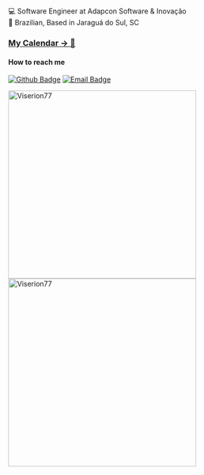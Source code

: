 :computer: Software Engineer at Adapcon Software & Inovação
<br>
:house_with_garden: Brazilian, Based in Jaraguá do Sul, SC

### [My Calendar -> 📅](https://calendar.google.com/calendar/appointments/schedules/AcZssZ2PhqsUDAlVNpaArCUnyfdms7JPY2trwYFmCaUw3cPPA9prwEvwYlmKD7onbvJAjCxbmrskh43X)

#### How to reach me
[![Github Badge](https://img.shields.io/badge/-Github-000?style=flat-square&logo=Github&logoColor=white&link=https://github.com/Viserion77)](https://github.com/Viserion77)
[![Email Badge](https://img.shields.io/badge/-Gmail-EEE?style=flat-square&logo=Gmail&link=jeferson.a.oficial@gmail.com)](mailto:jeferson.a.oficial@gmail.com)
<br>

<p float="left">
  <img align="center" src="https://github-readme-stats.vercel.app/api?username=Viserion77&theme=onedark&show_icons=true&locale=en" width="380" alt="Viserion77" />
  <img align="center" src="https://github-readme-streak-stats.herokuapp.com/?user=Viserion77&theme=onedark" width="380" alt="Viserion77" />
</p>
